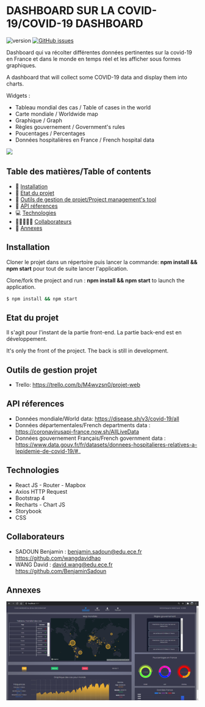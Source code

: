 # DASHBOARD SUR LA COVID-19/COVID-19 DASHBOARD
![version](https://img.shields.io/badge/version-1.0-blue)
[![GitHub issues](https://img.shields.io/github/issues/wangdavidhao/PROJECT_WEB_OCRES)](https://github.com/wangdavidhao/PROJECT_WEB_OCRES/issues)

Dashboard qui va récolter différentes données pertinentes sur la covid-19 en France et dans le monde en temps réel et les afficher sous formes graphiques.

A dashboard that will collect some COVID-19 data and display them into charts.

Widgets :

- Tableau mondial des cas / Table of cases in the world
- Carte mondiale / Worldwide map
- Graphique / Graph
- Règles gouvernement / Government's rules
- Poucentages / Percentages
- Données hospitalières en France / French hospital data

![](app_preview/dashboard.gif)

## Table des matières/Table of contents
* 🚧 [Installation](#installation)
* 👀 [Etat du projet](#etat-du-projet)
* 🤝 [Outils de gestion de projet/Project management's tool](#outils-de-gestion-projet)
* 📂 [API réferences](#api-réferences)
* 💻 [Technologies](#technologies)
* 👨🏻‍🤝‍👨🏻 [Collaborateurs](#collaborateurs)
* 🧩 [Annexes](#annexes)

## Installation

Cloner le projet dans un répertoire puis lancer la commande:
__npm install && npm start__ pour tout de suite lancer l'application.

Clone/fork the project and run :
__npm install && npm start__ to launch the application.

```bash
$ npm install && npm start
```

## Etat du projet

Il s'agit pour l'instant de la partie front-end. La partie back-end est en développement.

It's only the front of the project. The back is still in development.

## Outils de gestion projet

- Trello:
https://trello.com/b/M4wvzsn0/projet-web

## API réferences

- Données mondiale/World data: https://disease.sh/v3/covid-19/all
- Données départementales/French departments data : https://coronavirusapi-france.now.sh/AllLiveData
- Données gouvernement Français/French government data : https://www.data.gouv.fr/fr/datasets/donnees-hospitalieres-relatives-a-lepidemie-de-covid-19/#_

## Technologies

- React JS - Router - Mapbox
- Axios HTTP Request
- Bootstrap 4
- Recharts - Chart JS
- Storybook
- CSS

## Collaborateurs

- SADOUN Benjamin : benjamin.sadoun@edu.ece.fr https://github.com/wangdavidhao
- WANG David : david.wang@edu.ece.fr https://github.com/BenjaminSadoun

## Annexes
![](app_preview/preview1.PNG)
